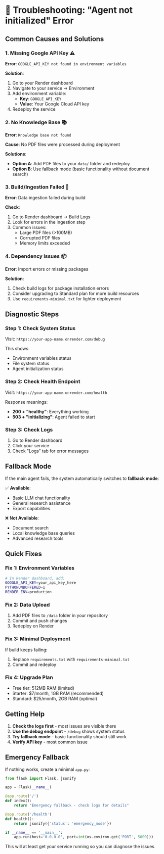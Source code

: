 # 🚨 Troubleshooting: "Agent not initialized" Error

## Common Causes and Solutions

### 1. **Missing Google API Key** ⚠️
**Error**: `GOOGLE_API_KEY not found in environment variables`

**Solution**:
1. Go to your Render dashboard
2. Navigate to your service → Environment
3. Add environment variable:
   - **Key**: `GOOGLE_API_KEY`
   - **Value**: Your Google Cloud API key
4. Redeploy the service

### 2. **No Knowledge Base** 📚
**Error**: `Knowledge base not found`

**Cause**: No PDF files were processed during deployment

**Solutions**:
- **Option A**: Add PDF files to your `data/` folder and redeploy
- **Option B**: Use fallback mode (basic functionality without document search)

### 3. **Build/Ingestion Failed** 🔧
**Error**: Data ingestion failed during build

**Check**:
1. Go to Render dashboard → Build Logs
2. Look for errors in the ingestion step
3. Common issues:
   - Large PDF files (>100MB)
   - Corrupted PDF files
   - Memory limits exceeded

### 4. **Dependency Issues** 📦
**Error**: Import errors or missing packages

**Solution**:
1. Check build logs for package installation errors
2. Consider upgrading to Standard plan for more build resources
3. Use `requirements-minimal.txt` for lighter deployment

## Diagnostic Steps

### Step 1: Check System Status
Visit: `https://your-app-name.onrender.com/debug`

This shows:
- Environment variables status
- File system status
- Agent initialization status

### Step 2: Check Health Endpoint
Visit: `https://your-app-name.onrender.com/health`

Response meanings:
- **200 + "healthy"**: Everything working
- **503 + "initializing"**: Agent failed to start

### Step 3: Check Logs
1. Go to Render dashboard
2. Click your service
3. Check "Logs" tab for error messages

## Fallback Mode

If the main agent fails, the system automatically switches to **fallback mode**:

✅ **Available**:
- Basic LLM chat functionality
- General research assistance
- Export capabilities

❌ **Not Available**:
- Document search
- Local knowledge base queries
- Advanced research tools

## Quick Fixes

### Fix 1: Environment Variables
```bash
# In Render dashboard, add:
GOOGLE_API_KEY=your_api_key_here
PYTHONUNBUFFERED=1
RENDER_ENV=production
```

### Fix 2: Data Upload
1. Add PDF files to `/data` folder in your repository
2. Commit and push changes
3. Redeploy on Render

### Fix 3: Minimal Deployment
If build keeps failing:
1. Replace `requirements.txt` with `requirements-minimal.txt`
2. Commit and redeploy

### Fix 4: Upgrade Plan
- Free tier: 512MB RAM (limited)
- Starter: $7/month, 1GB RAM (recommended)
- Standard: $25/month, 2GB RAM (optimal)

## Getting Help

1. **Check the logs first** - most issues are visible there
2. **Use the debug endpoint** - `/debug` shows system status
3. **Try fallback mode** - basic functionality should still work
4. **Verify API key** - most common issue

## Emergency Fallback

If nothing works, create a minimal `app.py`:

```python
from flask import Flask, jsonify

app = Flask(__name__)

@app.route('/')
def index():
    return "Emergency fallback - check logs for details"

@app.route('/health')
def health():
    return jsonify({'status': 'emergency_mode'})

if __name__ == '__main__':
    app.run(host='0.0.0.0', port=int(os.environ.get('PORT', 5000)))
```

This will at least get your service running so you can diagnose the issues.